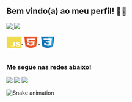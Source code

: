 ## Bem vindo(a) ao meu perfil! 🙋‍♂️
<div>
  <a href="https://github.com/Rmartins4">
  <img height="180em" src="https://github-readme-stats.vercel.app/api?username=Rmartins4&show_icons=true&theme=tokyonight&include_all_commits=true&count_private=true"/>
  <img height="180em" src="https://github-readme-stats.vercel.app/api/top-langs/?username=Rmartins4&layout=compact&langs_count=6&theme=tokyonight"/>
</div>
<div style="display: inline_block"><br>
  <img align="center" alt="Js" height="30" width="40" src="https://raw.githubusercontent.com/devicons/devicon/master/icons/javascript/javascript-plain.svg ">
  <img align="center" alt="HTML" height="30" width="40" src="https://raw.githubusercontent.com/devicons/devicon/master/icons/html5/html5-original.svg ">
  <img align="center" alt="CSS" height="30" width="40" src="https://raw.githubusercontent.com/devicons/devicon/master/icons/css3/css3-original.svg ">
</div>
 
 <br>
 
  ###  Me segue nas redes abaixo!
 
<div>
  <a href="https://instagram.com/s0bis_" target="_blank"><img src="https://img.shields.io/badge/-Instagram-%23E4405F?style=for-the- badge&logo=instagram&logoColor=white" target="_blank"></a>
  <a href = "mailto:rafams2014@gmail.com"><img src="https://img.shields.io/badge/Gmail-D14836?style=for-the-badge&logo=gmail&logoColor=white" destino ="_blank"></a>
  <a href="https://www.linkedin.com/in/rafael-martins-9a420a171/" target="_blank"><img src="https://img.shields.io/badge/-LinkedIn-%230077B5?style= for-the-badge&logo=linkedin&logoColor=white" target="_blank"></a>
  
  ![Snake animation](https://github.com/Rmartins4/Rmartins4/blob/output/github-contribution-grid-snake.svg)
 
</div>
